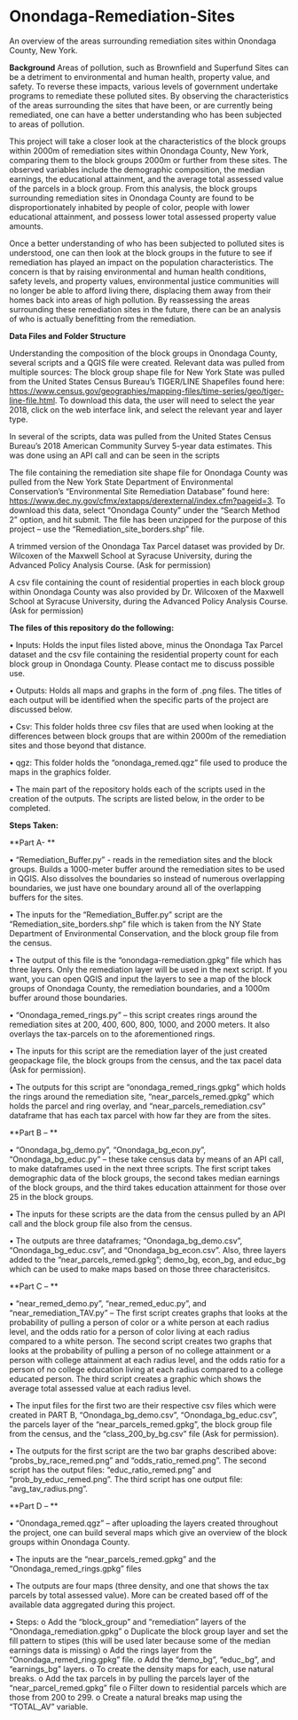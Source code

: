 # Onondaga-Remediation-Sites
An overview of the areas surrounding remediation sites within Onondaga County, New York.

**Background**
Areas of pollution, such as Brownfield and Superfund Sites can be a detriment to environmental and human health, property value, and safety. To reverse these impacts, various levels of government undertake programs to remediate these polluted sites. By observing the characteristics of the areas surrounding the sites that have been, or are currently being remediated, one can have a better understanding who has been subjected to areas of pollution.

This project will take a closer look at the characteristics of the block groups within 2000m of remediation sites within Onondaga County, New York, comparing them to the block groups 2000m or further from these sites. The observed variables include the demographic composition, the median earnings, the educational attainment, and the average total assessed value of the parcels in a block group. From this analysis, the block groups surrounding remediation sites in Onondaga County are found to be disproportionately inhabited by people of color,  people with lower educational attainment, and possess lower total assessed  property value amounts.

Once a better understanding of who has been subjected to polluted sites is understood, one can then look at the block groups in the future to see if remediation has played an impact on the population characteristics. The concern is that by raising environmental and human health conditions, safety levels, and property values, environmental justice communities will no longer be able to afford living there, displacing them away from their homes back into areas of high pollution. By reassessing the areas surrounding these remediation sites in the future, there can be an analysis of who is actually benefitting from the remediation.

**Data Files and Folder Structure**

Understanding the composition of the block groups in Onondaga County, several scripts and a QGIS file were created. Relevant data was pulled from multiple sources:
The block group shape file for New York State was pulled from the United States Census Bureau’s TIGER/LINE Shapefiles found here: https://www.census.gov/geographies/mapping-files/time-series/geo/tiger-line-file.html. To download this data, the user will need to select the year 2018, click on the web interface link, and select the relevant year and layer type. 

In several of the scripts, data was pulled from the United States Census Bureau’s 2018 American Community Survey 5-year data estimates. This was done using an API call and can be seen in the scripts

The file containing the remediation site shape file for Onondaga County was pulled from the New York State Department of Environmental Conservation’s “Environmental Site Remediation Database” found here: https://www.dec.ny.gov/cfmx/extapps/derexternal/index.cfm?pageid=3. To download this data, select “Onondaga County” under the “Search Method 2” option, and hit submit. The file has been unzipped for the purpose of this project – use the “Remediation_site_borders.shp” file.

A trimmed version of the Onondaga Tax Parcel dataset was provided by Dr. Wilcoxen of the Maxwell School at Syracuse University, during the Advanced Policy Analysis Course. (Ask for permission)

A csv file containing the count of residential properties in each block group within Onondaga County was also provided by Dr. Wilcoxen of the Maxwell School at Syracuse University, during the Advanced Policy Analysis Course. (Ask for permission)

**The files of this repository do the following:**

•	Inputs: Holds the input files listed above, minus the Onondaga Tax Parcel dataset and the csv file containing the residential property count for each block group in Onondaga County. Please contact me to discuss possible use.

•	Outputs: Holds all maps and graphs in the form of .png files. The titles of each output will be identified when the specific parts of the project are discussed below. 

•	Csv: This folder holds three csv files that are used when looking at the differences between block groups that are within 2000m of the remediation sites and those beyond that distance.

•	qgz: This folder holds the “onondaga_remed.qgz” file used to produce the maps in the graphics folder.

•	The main part of the repository holds each of the scripts used in the creation of the outputs. The scripts are listed below, in the order to be completed.

**Steps Taken:**

**Part A-
**

•	“Remediation_Buffer.py”  - reads in the remediation sites and the block groups. Builds a 1000-meter buffer around the remediation sites to be used in QGIS. Also dissolves the boundaries so instead of numerous overlapping boundaries, we just have one boundary around all of the overlapping buffers for the sites.

•	The inputs for the “Remediation_Buffer.py” script are the “Remediation_site_borders.shp” file which is taken from the NY State Department of Environmental Conservation, and the block group file from the census. 

•	The output of this file is the “onondaga-remediation.gpkg” file which has three layers. Only the remediation layer will be used in the next script. If you want, you can open QGIS and input the layers to see a map of the block groups of Onondaga County, the remediation boundaries, and a 1000m buffer around those boundaries.

•	“Onondaga_remed_rings.py” – this script creates rings around the remediation sites at 200, 400, 600, 800, 1000, and 2000 meters. It also overlays the tax-parcels on to the aforementioned rings.

•	The inputs for this script are the remediation layer of the just created geopackage file, the block groups from the census, and the tax pacel data (Ask for permission).

•	The outputs for this script are “onondaga_remed_rings.gpkg” which holds the rings around the remediation site, “near_parcels_remed.gpkg” which holds the parcel and ring overlay, and “near_parcels_remediation.csv” dataframe that has each tax parcel with how far they are from the sites.

**Part B –
**

•	“Onondaga_bg_demo.py”, “Onondaga_bg_econ.py”, “Onondaga_bg_educ.py” –  these take census data by means of an API call, to make dataframes used in the next three scripts. The first script takes demographic data of the block groups, the second takes median earnings of the block groups, and the third takes education attainment for those over 25 in the block groups.

•	The inputs for these scripts are the data from the census pulled by an API call and the block group file also from the census.

•	The outputs are three dataframes; “Onondaga_bg_demo.csv”, “Onondaga_bg_educ.csv”, and “Onondaga_bg_econ.csv”. Also, three layers added to the “near_parcels_remed.gpkg”; demo_bg, econ_bg, and educ_bg which can be used to make maps based on those three characterisitcs.

**Part C –
**

•	“near_remed_demo.py”, “near_remed_educ.py”, and “near_remediation_TAV.py” – The first script creates graphs that looks at the probability of pulling a person of color or a white person at each radius level, and the odds ratio for a person of color living at each radius compared to a white person. The second script creates two graphs that looks at the probability of pulling a person of no college attainment or a person with college attainment at each radius level, and the odds ratio for a person of no college education living at each radius compared to a college educated person. The third script creates a graphic which shows the average total assessed value at each radius level.

•	The input files for the first two are their respective csv files which were created in PART B, “Onondaga_bg_demo.csv”, “Onondaga_bg_educ.csv”, the parcels layer of the “near_parcels_remed.gpkg”, the block group file from the census, and the “class_200_by_bg.csv” file (Ask for permission).

•	The outputs for the first script are the two bar graphs described above: “probs_by_race_remed.png” and “odds_ratio_remed.png”. The second script has the output files: “educ_ratio_remed.png” and “prob_by_educ_remed.png”. The third script has one output file: “avg_tav_radius.png”.

**Part D –
**

•	“Onondaga_remed.qgz” – after uploading the layers created throughout the project, one can build several maps which give an overview of the block groups within Onondaga County.

•	The inputs are the “near_parcels_remed.gpkg” and the “Onondaga_remed_rings.gpkg” files

•	The outputs are four maps (three density, and one that shows the tax parcels by total assessed value). More can be created based off of the available data aggregated during this project.

•	Steps: 
o	Add the “block_group” and “remediation” layers of the “Onondaga_remediation.gpkg”
o	Duplicate the block group layer and set the fill pattern to stipes (this will be used later because some of the median earnings data is missing)
o	Add the rings layer from the “Onondaga_remed_ring.gpkg” file.
o	Add the “demo_bg”, “educ_bg”, and “earnings_bg” layers. 
o	To create the density maps for each, use natural breaks.
o	Add the tax parcels  in by pulling the parcels layer of the “near_parcel_remed.gpkg” file
o	Filter down to residential parcels which are those from 200 to 299.
o	Create a natural breaks map using the “TOTAL_AV” variable. 


